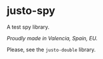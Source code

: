 # justo-spy

A test spy library.

*Proudly made in Valencia, Spain, EU.*

Please, see the `justo-double` library.
